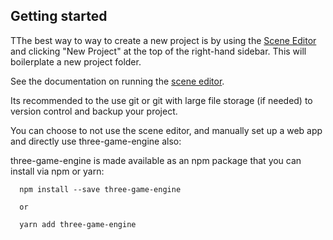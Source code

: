 ## Getting started

TThe best way to way to create a new project is by using the <a href="https://wesunwin.github.io/three-game-engine/#/editor">Scene Editor</a> and clicking "New Project" at the top of the right-hand sidebar. This will boilerplate a new project folder.

See the documentation on running the [scene editor](https://wesunwin.github.io/three-game-engine/#/docs/editor).

Its recommended to the use git or git with large file storage (if needed) to version control and backup your project.

You can choose to not use the scene editor, and manually set up a web app and directly use three-game-engine also:

three-game-engine is made available as an npm package that you can install via npm or yarn:

```
  npm install --save three-game-engine

  or 

  yarn add three-game-engine
```
